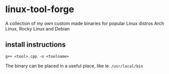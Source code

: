 # linux-tool-forge
A collection of my own custom made binaries for popular Linux distros Arch Linux, Rocky Linux and Debian

## install instructions
`g++ <tool>.cpp -o <toolname>`

The binary can be placed in a useful place, like ie. `/usr/local/bin`
